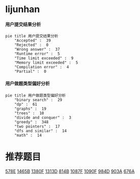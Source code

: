 # lijunhan

<!-- tabs:start -->



#### **用户提交结果分析**

```mermaid
pie title 用户提交结果分析
    "Accepted" :  39
    "Rejected" :  0
    "Wrong answer" :  37
    "Runtime error" :  5
    "Time limit exceeded" :  9
    "Memory limit exceeded" :  5
    "Compilation error" :  4
    "Partial" :  0
```

#### **用户做题类型偏好分析**

```mermaid
pie title 用户做题类型偏好分析
    "binary search" :  29
    "dp" :  61
    "graphs" :  19
    "trees" :  10
    "divide and conquer" :  3
    "greedy" :  348
    "two pointers" :  17
    "dfs and similar" :  14
    "math" :  14
```



<!-- tabs:end -->
# 推荐题目
[578E](https://codeforces.com/contest/578/problem/E)
[1465B](https://codeforces.com/contest/1465/problem/B)
[1380F](https://codeforces.com/contest/1380/problem/F)
[1313D](https://codeforces.com/contest/1313/problem/D)
[814B](https://codeforces.com/contest/814/problem/B)
[1087F](https://codeforces.com/contest/1087/problem/F)
[1090F](https://codeforces.com/contest/1090/problem/F)
[984D](https://codeforces.com/contest/984/problem/D)
[903A](https://codeforces.com/contest/903/problem/A)
[676A](https://codeforces.com/contest/676/problem/A)
